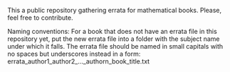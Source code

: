 This a public repository gathering errata for mathematical books. Please, feel free to contribute.

Naming conventions:
For a book that does not have an errata file in this repository yet, put the new errata file into a folder with the subject name under which it falls. The errata file should be named in small capitals with no spaces but underscores instead in a form:
errata_author1_author2_..._authorn_book_title.txt

